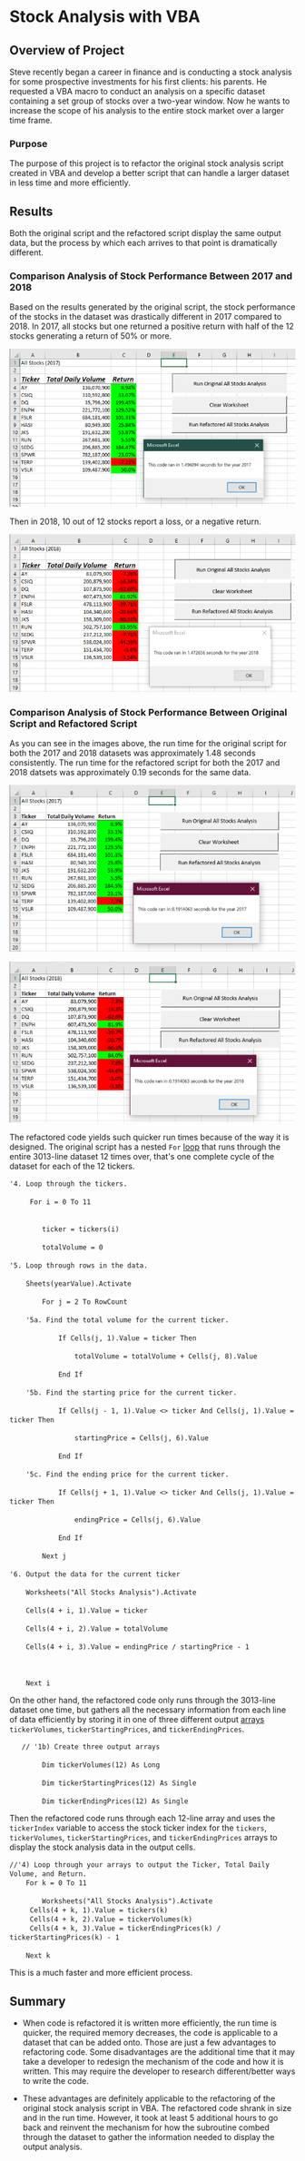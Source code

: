 # Stock Analysis with VBA

## Overview of Project
Steve recently began a career in finance and is conducting a stock analysis for some prospective investments for his first clients: his parents.  He requested a VBA macro to conduct an analysis on a specific dataset containing a set group of stocks over a two-year window.  Now he wants to increase the scope of his analysis to the entire stock market over a larger time frame.
### Purpose
The purpose of this project is to refactor the original stock analysis script created in VBA and develop a better script that can handle a larger dataset in less time and more efficiently.
## Results
Both the original script and the refactored script display the same output data, but the process by which each arrives to that point is dramatically different.
### Comparison Analysis of Stock Performance Between 2017 and 2018

Based on the results generated by the original script, the stock performance of the stocks in the dataset was drastically different in 2017 compared to 2018.  In 2017, all stocks but one returned a positive return with half of the 12 stocks generating a return of 50% or more.  

![original_2017](https://github.com/mewers2/stock-analysis/blob/main/Resources/Original_Script_2017.png)

Then in 2018, 10 out of 12 stocks report a loss, or a negative return.

![original_2018](https://github.com/mewers2/stock-analysis/blob/main/Resources/Original_Script_2018.png)

### Comparison Analysis of Stock Performance Between Original Script and Refactored Script

As you can see in the images above, the run time for the original script for both the 2017 and 2018 datasets was approximately 1.48 seconds consistently.  The run time for the refactored script for both the 2017 and 2018 datsets was approximately 0.19 seconds for the same data.  

![challenge_2017](https://github.com/mewers2/stock-analysis/blob/main/Resources/VBA_Challenge_2017.png)

![challenge_2018](https://github.com/mewers2/stock-analysis/blob/main/Resources/VBA_Challenge_2018.png)

The refactored code yields such quicker run times because of the way it is designed.  The original script has a nested `For` [loop](https://docs.microsoft.com/en-us/office/vba/language/concepts/getting-started/using-fornext-statements) that runs through the entire 3013-line dataset 12 times over, that's one complete cycle of the dataset for each of the 12 tickers.  

```
'4. Loop through the tickers.

     For i = 0 To 11
     
     
        ticker = tickers(i)
        
        totalVolume = 0

'5. Loop through rows in the data.

    Sheets(yearValue).Activate
    
        For j = 2 To RowCount
    
    '5a. Find the total volume for the current ticker.
    
            If Cells(j, 1).Value = ticker Then
    
                totalVolume = totalVolume + Cells(j, 8).Value
        
            End If
    
    '5b. Find the starting price for the current ticker.
    
            If Cells(j - 1, 1).Value <> ticker And Cells(j, 1).Value = ticker Then
    
                startingPrice = Cells(j, 6).Value
        
            End If
    
    '5c. Find the ending price for the current ticker.
    
            If Cells(j + 1, 1).Value <> ticker And Cells(j, 1).Value = ticker Then
    
                endingPrice = Cells(j, 6).Value
        
            End If
    
        Next j

'6. Output the data for the current ticker
    
    Worksheets("All Stocks Analysis").Activate
    
    Cells(4 + i, 1).Value = ticker
       
    Cells(4 + i, 2).Value = totalVolume
  
    Cells(4 + i, 3).Value = endingPrice / startingPrice - 1
         
        
              
    Next i
```
On the other hand, the refactored code only runs through the 3013-line dataset one time, but gathers all the necessary information from each line of data efficiently by storing it in one of three different output [arrays](https://docs.microsoft.com/en-us/office/vba/language/reference/user-interface-help/array-function) `tickerVolumes`, `tickerStartingPrices`, and `tickerEndingPrices`.  

```
   // '1b) Create three output arrays
    
        Dim tickerVolumes(12) As Long

        Dim tickerStartingPrices(12) As Single

        Dim tickerEndingPrices(12) As Single
```

Then the refactored code runs through each 12-line array and uses the `tickerIndex` variable to access the stock ticker index for the `tickers`, `tickerVolumes`, `tickerStartingPrices`, and `tickerEndingPrices` arrays to display the stock analysis data in the output cells. 

```
//'4) Loop through your arrays to output the Ticker, Total Daily Volume, and Return.
    For k = 0 To 11
        
        Worksheets("All Stocks Analysis").Activate
     Cells(4 + k, 1).Value = tickers(k)
     Cells(4 + k, 2).Value = tickerVolumes(k)
     Cells(4 + k, 3).Value = tickerEndingPrices(k) / tickerStartingPrices(k) - 1
        
    Next k
```   

This is a much faster and more efficient process.
 
## Summary

- When code is refactored it is written more efficiently, the run time is quicker, the required memory decreases, the code is applicable to a dataset that can be added onto.  Those are just a few advantages to refactoring code.  Some disadvantages are the additional time that it may take a developer to redesign the mechanism of the code and how it is written.  This may require the developer to research different/better ways to write the code.

- These advantages are definitely applicable to the refactoring of the original stock analysis script in VBA.  The refactored code shrank in size and in the run time.  However, it took at least 5 additional hours to go back and reinvent the mechanism for how the subroutine combed through the dataset to gather the information needed to display the output analysis.  

